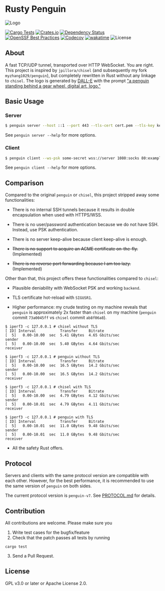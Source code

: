 # Rusty Penguin
![Logo](https://raw.githubusercontent.com/myzhang1029/penguin-rs/main/logo.png)

[![Cargo Tests](https://github.com/myzhang1029/penguin-rs/actions/workflows/rust-test.yml/badge.svg)](https://github.com/myzhang1029/penguin-rs/actions/workflows/rust-test.yml)
[![Crates.io](https://img.shields.io/crates/v/rusty-penguin.svg)](https://crates.io/crates/rusty-penguin)
[![Dependency Status](https://deps.rs/repo/github/myzhang1029/penguin-rs/status.svg)](https://deps.rs/repo/github/myzhang1029/penguin-rs)
[![OpenSSF Best Practices](https://www.bestpractices.dev/projects/10422/badge)](https://www.bestpractices.dev/projects/10422)
[![Codecov](https://codecov.io/gh/myzhang1029/penguin-rs/branch/main/graph/badge.svg?token=L0TE5i23sn)](https://codecov.io/gh/myzhang1029/penguin-rs)
[![wakatime](https://wakatime.com/badge/github/myzhang1029/penguin-rs.svg)](https://wakatime.com/badge/github/myzhang1029/penguin-rs)
![License](https://img.shields.io/crates/l/rusty-penguin.svg)

## About
A fast TCP/UDP tunnel, transported over HTTP WebSocket.
You are right. This project is inspired by `jpillora/chisel` (and subsequently
my fork `myzhang1029/penguin`), but completely rewritten in Rust without any
linkage to `chisel`. The logo is generated by [DALL-E](https://labs.openai.com)
with the prompt ["a penguin standing behind a gear wheel, digital art, logo."](
  https://labs.openai.com/s/Et1VIeCBREIRHhF7MU9NoZL6
)

## Basic Usage
### Server
```bash
$ penguin server --host ::1 --port 443 --tls-cert cert.pem --tls-key key.pem --ws-psk some-secret
```
See `penguin server --help` for more options.

### Client
```bash
$ penguin client --ws-psk some-secret wss://server 1080:socks 80:example.com:80
```
See `penguin client --help` for more options.

## Comparison
Compared to the original `penguin` or `chisel`, this project stripped away
some functionalities:

- There is no internal SSH tunnels because it results in double encapsulation
  when used with HTTPS/WSS.

- There is no user/password authentication because we do not have SSH. Instead,
  use PSK authentication.

- There is no server keep-alive because client keep-alive is enough.

- ~~There is no support to acquire an ACME certificate on-the-fly.~~ (Implemented)

- ~~There is no reverse port forwarding because I am too lazy.~~ (Implemented)

Other than that, this project offers these functionalities compared to
`chisel`:

- Plausible deniability with WebSocket PSK and working `backend`.

- TLS certificate hot-reload with `SIGUSR1`.

- Higher performance: my crude testing on my machine reveals that `penguin` is
  approximately 2x faster than `chisel` on my machine (`penguin`
  commit `73a0045ff` vs `chisel` commit `ab8f06a8`).
```
$ iperf3 -c 127.0.0.1 # chisel without TLS
[ ID] Interval           Transfer     Bitrate
[  5]   0.00-10.00  sec  5.41 GBytes  4.65 Gbits/sec                  sender
[  5]   0.00-10.00  sec  5.40 GBytes  4.64 Gbits/sec                  receiver

$ iperf3 -c 127.0.0.1 # penguin without TLS
[ ID] Interval           Transfer     Bitrate
[  5]   0.00-10.00  sec  16.5 GBytes  14.2 Gbits/sec                  sender
[  5]   0.00-10.00  sec  16.5 GBytes  14.2 Gbits/sec                  receiver

$ iperf3 -c 127.0.0.1 # chisel with TLS
[ ID] Interval           Transfer     Bitrate
[  5]   0.00-10.00  sec  4.79 GBytes  4.12 Gbits/sec                  sender
[  5]   0.00-10.01  sec  4.79 GBytes  4.11 Gbits/sec                  receiver

$ iperf3 -c 127.0.0.1 # penguin with TLS
[ ID] Interval           Transfer     Bitrate
[  5]   0.00-10.01  sec  11.0 GBytes  9.48 Gbits/sec                  sender
[  5]   0.00-10.01  sec  11.0 GBytes  9.48 Gbits/sec                  receiver
```

- All the safety Rust offers.

## Protocol
Servers and clients with the same protocol version are compatible with each other. However, for the best performance, it is recommended to use the same version of `penguin` on both sides.

The current protocol version is `penguin-v7`. See [PROTOCOL.md](PROTOCOL.md) for details.

## Contribution
All contributions are welcome. Please make sure you
1. Write test cases for the bugfix/feature
2. Check that the patch passes all tests by running
```
cargo test
```
3. Send a Pull Request.

## License
GPL v3.0 or later or Apache License 2.0.
